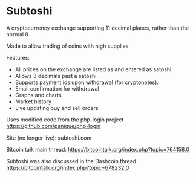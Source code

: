 Subtoshi
========

A cryptocurrency exchange supporting 11 decimal places, rather than the normal 8.

Made to allow trading of coins with high supplies.

Features:

- All prices on the exchange are listed as and entered as satoshi.
- Allows 3 decimals past a satoshi.
- Supports payment ids upon withdrawal (for cryptonotes).
- Email confirmation for withdrawal
- Graphs and charts
- Market history
- Live updating buy and sell orders

Uses modified code from the php-login project
https://github.com/panique/php-login

Site (no longer live): subtoshi.com

Bitcoin talk main thread: https://bitcointalk.org/index.php?topic=764158.0

Subtoshi was also discussed in the Dashcoin thread: https://bitcointalk.org/index.php?topic=678232.0
